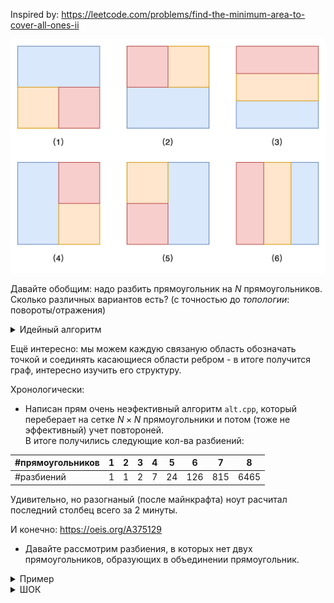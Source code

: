 Inspired by: https://leetcode.com/problems/find-the-minimum-area-to-cover-all-ones-ii

![alt text](image1.png)

Давайте обобщим: надо разбить прямоугольник на $N$ прямоугольников. Сколько различных вариантов есть? (с точностью до *топологии*: повороты/отражения)

<details>
	
<summary> Идейный алгоритм </summary>

По грубым оценкам реализуемый сейчас алгоритм будет работать $O(N^3)$ (- лол, чет оценка вообще бредовая, у нас выстоты для каждого прямоугольника *независимы*, *такчто будет что-то* $O(??^N)$ ).
![alt text](image2.png)
</details>

Ещё интересно: мы можем каждую связаную область обозначать точкой и cоединять касающиеся области ребром - в итоге получится граф, интересно изучить его структуру. 


Хронологически:
* Написан прям очень неэфективный алгоритм `alt.cpp`, который переберает на сетке $N \times N$ прямоугольники и потом (тоже не эффективный) учет повтороней. \
В итоге получились следующие кол-ва разбиений: 

| #прямоугольников | 1 | 2 | 3 | 4 |  5 |   6 |   7 |    8 |
| ---------------- | - | - | - | - | -- | --- | --- | ---- |
| #разбиений       | 1 | 1 | 2 | 7 | 24 | 126 | 815 | 6465 |

Удивительно, но разогнаный (после майнкрафта) ноут расчитал последний столбец всего за $2$ минуты.

И конечно: https://oeis.org/A375129




* Давайте рассмотрим разбиения, в которых нет двух прямоугольников, образующих в объединении прямоугольник.

<details>
	
<summary> Пример </summary>

```
Нас интересует такое (появляется начиная с 5 прямоугольников):
    EDD
    ECB
    AAB

Такое не подходит, так как 'B' и 'D' в объединении дают прямоугольник
    EDC
    EBC
    AAC
```

</details>


<details>

<summary> ШОК </summary>

Обновили на днях: https://oeis.org/A340984
https://math.stackexchange.com/questions/4008337/how-many-prime-rectangle-tilings-are-there

![alt text](image3.png)

</details>